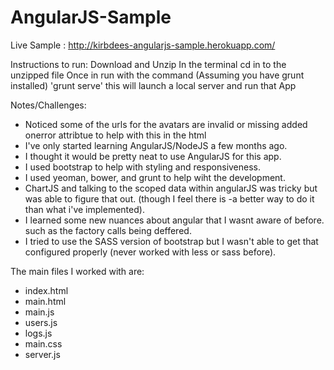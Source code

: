 AngularJS-Sample
================

Live Sample : http://kirbdees-angularjs-sample.herokuapp.com/

Instructions to run:
Download and Unzip
In the terminal cd in to the unzipped file
Once in run with the command (Assuming you have grunt installed) 'grunt serve' this will launch a local server and run that App

Notes/Challenges:
- Noticed some of the urls for the avatars are invalid or missing added onerror attribtue to help with this in the html
- I've only started learning AngularJS/NodeJS a few months ago.
- I thought it would be pretty neat to use AngularJS for this app.
- I used bootstrap to help with styling and responsiveness.
- I used yeoman, bower, and grunt to help wiht the development.
- ChartJS and talking to the scoped data within angularJS was tricky but was able to figure that out. (though I feel there is -a better way to do it than what i've implemented). 
- I learned some new nuances about angular that I wasnt aware of before. such as the factory calls being deffered.
- I tried to use the SASS version of bootstrap but I wasn't able to get that configured properly (never worked with less or sass before).

The main files I worked with are:
- index.html
- main.html
- main.js
- users.js
- logs.js
- main.css
- server.js

